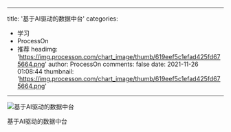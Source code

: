 
---
title: '基于AI驱动的数据中台'
categories: 
 - 学习
 - ProcessOn
 - 推荐
headimg: 'https://img.processon.com/chart_image/thumb/619eef5c1efad425fd675664.png'
author: ProcessOn
comments: false
date: 2021-11-26 01:08:44
thumbnail: 'https://img.processon.com/chart_image/thumb/619eef5c1efad425fd675664.png'
---

<div>   
<img class="thumb" alt="基于AI驱动的数据中台" src="https://img.processon.com/chart_image/thumb/619eef5c1efad425fd675664.png" referrerpolicy="no-referrer">
<p>基于AI驱动的数据中台</p>  
</div>
            